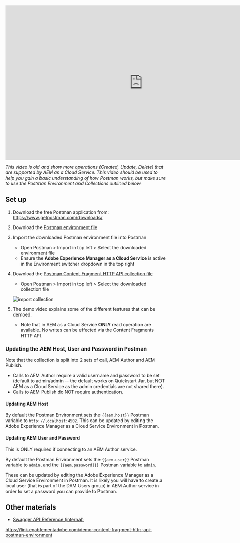 <iframe title="Adobe Video Publishing Cloud Player" width="854" height="480" src="https://video.tv.adobe.com/v/26390/?quality=12&autoplay=false&hidetitle=true&marketingtech.adobe.analytics.additionalAccounts=tmdtmdaemdemoutilsprod" frameborder="0" webkitallowfullscreen
mozallowfullscreen allowfullscreen scrolling="no"></iframe>

*This video is old and show more operations (Created, Update, Delete) that are supported by AEM as a Cloud Service. This video should be  used to help you gain a basic understanding of how Postman works, but make sure to use the Postman Environment and Collections outlined below.*

## Set up

1. Download the free Postman application from: <a href="https://www.getpostman.com/downloads/" target="_blank">https://www.getpostman.com/downloads/</a>
2. Download the [Postman environment file](https://link.enablementadobe.com/demo-content-fragment-http-api-postman-environment)
2. Import the downloaded Postman environment file into Postman
    + Open Postman > Import in top left > Select the downloaded environment file
    + Ensure the **Adobe Experience Manager as a Cloud Service** is active in the Environment switcher dropdown in the top right
2. Download the [Postman Content Fragment HTTP API collection file](https://link.enablementadobe.com/demo-content-fragment-http-api-postman-collection)
    + Open Postman > Import in top left > Select the downloaded collection file

	![import collection](./content-fragments-api/images/import-json-collection.png)

4. The demo video explains some of the different features that can be demoed.
    + Note that in AEM as a Cloud Service **ONLY** read operation are available. No writes can be effected via the Content Fragments HTTP API.

### Updating the AEM Host, User and Password in Postman

Note that the collection is split into 2 sets of call, AEM Author and AEM Publish.

+ Calls to AEM Author require a valid username and password to be set (default to admin/admin -- the default works on Quickstart Jar, but NOT AEM as a Cloud Service as the admin credentials are not shared there).
+ Calls to AEM Publish do NOT require authentication.

#### Updating AEM Host

By default the Postman Environment sets the `{{aem.host}}` Postman variable to `http://localhost:4502`. This can be updated by editing the Adobe Experience Manager as a Cloud Service Environment in Postman.

#### Updating AEM User and Password

This is ONLY required if connecting to an AEM Author service.

By default the Postman Environment sets the `{{aem.user}}` Postman variable to `admin`, and the `{{aem.password]}}` Postman variable to `admin`.

These can be updated by editing the Adobe Experience Manager as a Cloud Service Environment in Postman. It is likely you will have to create a local user (that is part of the DAM Users group) in AEM Author service in order to set a password you can provide to Postman.

## Other materials

* <a href="https://helpx.adobe.com/experience-manager/6-5/sites/developing/using/reference-materials/assets-api-content-fragments/index.html" target="_blank">Swagger API Reference (internal)</a>

https://link.enablementadobe.com/demo-content-fragment-http-api-postman-environment

